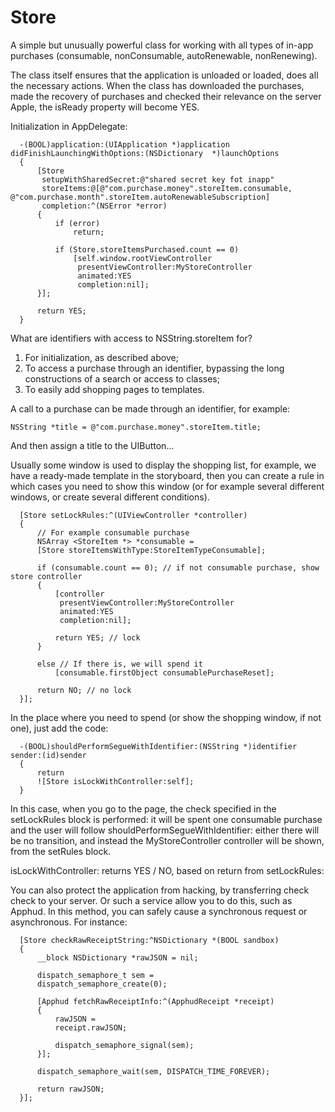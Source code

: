 # Store
A simple but unusually powerful class for working with all types of in-app purchases (consumable, nonConsumable, autoRenewable, nonRenewing).

The class itself ensures that the application is unloaded or loaded, does all the necessary actions.
When the class has downloaded the purchases, made the recovery of purchases and checked their relevance on the server Apple, the isReady property will become YES.

Initialization in AppDelegate:

```
  -(BOOL)application:(UIApplication *)application didFinishLaunchingWithOptions:(NSDictionary  *)launchOptions
  {
      [Store
       setupWithSharedSecret:@"shared secret key fot inapp"
       storeItems:@[@"com.purchase.money".storeItem.consumable, @"com.purchase.month".storeItem.autoRenewableSubscription]
       completion:^(NSError *error)
      {
          if (error)
              return;

          if (Store.storeItemsPurchased.count == 0)
              [self.window.rootViewController
               presentViewController:MyStoreController
               animated:YES
               completion:nil];
      }];

      return YES;
  }

```

What are identifiers with access to NSString.storeItem for?

1. For initialization, as described above;
2. To access a purchase through an identifier, bypassing the long constructions of a search or access to classes;
3. To easily add shopping pages to templates.

A call to a purchase can be made through an identifier, for example:
```
NSString *title = @"com.purchase.money".storeItem.title;
```
And then assign a title to the UIButton...

Usually some window is used to display the shopping list, for example, we have a ready-made template in the storyboard, then you can create a rule in which cases you need to show this window (or for example several different windows, or create several different conditions).

```
  [Store setLockRules:^(UIViewController *controller)
  {
      // For example consumable purchase
      NSArray <StoreItem *> *consumable =
      [Store storeItemsWithType:StoreItemTypeConsumable];

      if (consumable.count == 0); // if not consumable purchase, show store controller
      {
          [controller
           presentViewController:MyStoreController
           animated:YES
           completion:nil];

          return YES; // lock
      }

      else // If there is, we will spend it
          [consumable.firstObject consumablePurchaseReset];

      return NO; // no lock
  }];
```

In the place where you need to spend (or show the shopping window, if not one), just add the code:
```
  -(BOOL)shouldPerformSegueWithIdentifier:(NSString *)identifier sender:(id)sender
  {
      return
      ![Store isLockWithController:self];
  }
```
In this case, when you go to the page, the check specified in the setLockRules block is performed: it will be spent one consumable purchase and the user will follow shouldPerformSegueWithIdentifier: either there will be no transition, and instead the MyStoreController controller will be shown, from the setRules block.

isLockWithController: returns YES / NO, based on return from setLockRules:

You can also protect the application from hacking, by transferring check check to your server. Or such a service allow you to do this, such as Apphud. In this method, you can safely cause a synchronous request or asynchronous. For instance:
```
  [Store checkRawReceiptString:^NSDictionary *(BOOL sandbox)
  {
      __block NSDictionary *rawJSON = nil;
    
      dispatch_semaphore_t sem =
      dispatch_semaphore_create(0);
    
      [Apphud fetchRawReceiptInfo:^(ApphudReceipt *receipt)
      {
          rawJSON =
          receipt.rawJSON;
        
          dispatch_semaphore_signal(sem);
      }];
    
      dispatch_semaphore_wait(sem, DISPATCH_TIME_FOREVER);
    
      return rawJSON;
  }];
```
